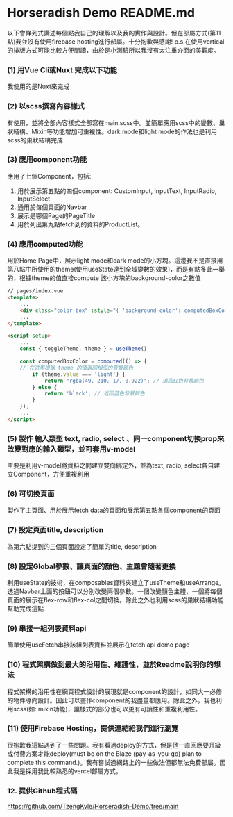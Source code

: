 # Horseradish Demo README.md

以下會條列式講述每個點我自己的理解以及我的實作與設計。但在部屬方式(第11點)我並沒有使用firebase hosting進行部屬。十分抱歉與感謝!
p.s.在使用vertical的排版方式可能比較方便閱讀，由於是小測驗所以我沒有太注重介面的美觀度。

### (1) 用Vue Cli或Nuxt 完成以下功能
我使用的是Nuxt來完成

### (2) 以scss撰寫內容樣式
有使用，並將全部內容樣式全部寫在main.scss中。並簡單應用scss中的變數、巢狀結構、Mixin等功能增加可重複性。dark mode和light mode的作法也是利用scss的巢狀結構完成

### (3) 應用component功能
應用了七個Component，包括:
1. 用於展示第五點的四個component: CustomInput, InputText, InputRadio, InputSelect
2. 通用於每個頁面的Navbar
3. 展示是哪個Page的PageTitle
4. 用於列出第九點fetch到的資料的ProductList。
### (4) 應用computed功能
用於Home Page中，展示light mode和dark mode的小方塊。這邊我不是直接用第八點中所使用的theme(使用useState達到全域變數的效果)，而是有點多此一舉的，根據theme的值直接compute 該小方塊的background-color之數值
```html
// pages/index.vue
<template>
    ...
    <div class="color-box" :style="{ 'background-color': computedBoxColor }"></div>
    ...
</template>

<script setup>
    ...
    const { toggleTheme, theme } = useTheme()

    const computedBoxColor = computed(() => {
    // 在这里根据 theme 的值返回相应的背景颜色
        if (theme.value === 'light') {
            return "rgba(49, 210, 17, 0.922)"; // 返回红色背景颜色
        } else {
            return 'black'; // 返回蓝色背景颜色
        }
    });
    ...
</script>
```
### (5) 製作 輸入類型 text, radio, select 、同一component切換prop來改變對應的輸入類型，並可套用v-model
主要是利用v-model將資料之間建立雙向綁定外，並為text, radio, select各自建立Component，方便重複利用
### (6) 可切換頁面
製作了主頁面、用於展示fetch data的頁面和展示第五點各個component的頁面
### (7) 設定頁面title, description
為第六點提到的三個頁面設定了簡單的title, description
### (8) 設定Global參數、讓頁面的顏色、主題會隨著更換
利用useState的技術，在composables資料夾建立了useTheme和useArrange。透過Navbar上面的按鈕可以分別改變兩個參數。一個改變顏色主體，一個將每個頁面的展示在flex-row和flex-col之間切換。除此之外也利用scss的巢狀結構功能幫助完成這點
### (9) 串接一組列表資料api
簡單使用useFetch串接該組列表資料並展示在fetch api demo page
### (10) 程式架構做到最大的沿用性、維護性，並於Readme說明你的想法
程式架構的沿用性在網頁程式設計的展現就是component的設計，如同大一必修的物件導向設計。因此可以畫作component的我盡量都應用。除此之外，我也利用scss(如: mixin功能)，讓樣式的部分也可以更有可讀性和重複利用性。
### (11) 使用Firebase Hosting，提供連結給我們進行瀏覽
很抱歉我這點遇到了一些問題。我有看過deploy的方式，但是他一直回應要升級成付費方案才能deploy(must be on the Blaze (pay-as-you-go) plan to complete this command.)。我有嘗試過網路上的一些做法但都無法免費部屬。因此我是採用我比較熟悉的vercel部屬方式。
### 12. 提供Github程式碼
https://github.com/TzengKyle/Horseradish-Demo/tree/main
